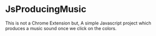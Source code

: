# JsProducingMusic
This is not a Chrome Extension but, A simple Javascript project which produces a music sound once we click on the colors.
